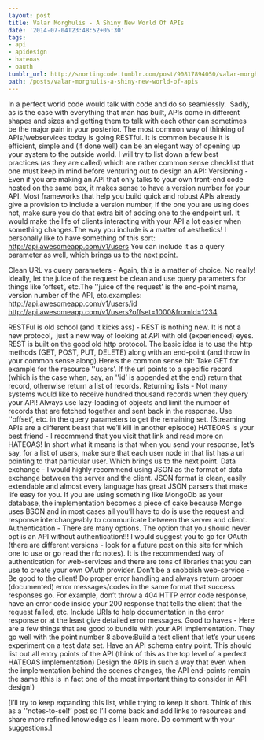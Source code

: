```yaml
---
layout: post
title: Valar Morghulis - A Shiny New World Of APIs
date: '2014-07-04T23:48:52+05:30'
tags:
- api
- apidesign
- hateoas
- oauth
tumblr_url: http://snortingcode.tumblr.com/post/90817894050/valar-morghulis-a-shiny-new-world-of-apis
path: /posts/valar-morghulis-a-shiny-new-world-of-apis
---
```

In a perfect world code would talk with code and do so seamlessly.  Sadly, as is the case with everything that man has built, APIs come in different shapes and sizes and getting them to talk with each other can sometimes be the major pain in your posterior.
The most common way of thinking of APIs/webservices today is going RESTful. It is common because it is efficient, simple and (if done well) can be an elegant way of opening up your system to the outside world.
I will try to list down a few best practices (as they are called) which are rather common sense checklist that one must keep in mind before venturing out to design an API:
Versioning - Even if you are making an API that only talks to your own front-end code hosted on the same box, it makes sense to have a version number for your API. Most frameworks that help you build quick and robust APIs already give a provision to include a version number, if the one you are using does not, make sure you do that extra bit of adding one to the endpoint url. It would make the life of clients interacting with your API a lot easier when something changes.The way you include is a matter of aesthetics! I personally like to have something of this sort:
http://api.awesomeapp.com/v1/users
You can include it as a query parameter as well, which brings us to the next point.

Clean URL vs query parameters - Again, this is a matter of choice. No really! Ideally, let the juice of the request be clean and use query parameters for things like ‘offset’, etc.The ''juice of the request’ is the end-point name, version number of the API, etc.examples:
http://api.awesomeapp.com/v1/users/id
http://api.awesomeapp.com/v1/users?offset=1000&fromId=1234

RESTFul is old school (and it kicks ass) - REST is nothing new. It is not a new protocol,  just a new way of looking at API with old (experienced) eyes. REST is built on the good old http protocol. The basic idea is to use the http methods (GET, POST, PUT, DELETE) along with an end-point (and throw in your common sense along).Here’s the common sense bit: Take GET for example for the resource ''users’. If the url points to a specific record (which is the case when, say, an ''id’ is appended at the end) return that record, otherwise return a list of records.
Returning lists - Not many systems would like to receive hundred thousand records when they query your API! Always use lazy-loading of objects and limit the number of records that are fetched together and sent back in the response. Use ''offset’, etc. in the query parameters to get the remaining set. (Streaming APIs are a different beast that we’ll kill in another episode)
HATEOAS is your best friend - I recommend that you visit that link and read more on HATEOAS! In short what it means is that when you send your response, let’s say, for a list of users, make sure that each user node in that list has a uri pointing to that particular user. Which brings us to the next point.
Data exchange - I would highly recommend using JSON as the format of data exchange between the server and the client. JSON format is clean, easily extendable and almost every language has great JSON parsers that make life easy for you. If you are using something like MongoDb as your database, the implementation becomes a piece of cake because Mongo uses BSON and in most cases all you’ll have to do is use the request and response interchangeably to communicate between the server and client.
Authentication - There are many options. The option that you should never opt is an API without authentication!!! I would suggest you to go for OAuth (there are different versions - look for a future post on this site for which one to use or go read the rfc notes). It is the recommended way of authentication for web-services and there are tons of libraries that you can use to create your own OAuth provider.
Don’t be a snobbish web-service - Be good to the client! Do proper error handling and always return proper (documented) error messages/codes in the same format that success responses go. For example, don’t throw a 404 HTTP error code response, have an error code inside your 200 response that tells the client that the request failed, etc. Include URIs to help documentation in the error response or at the least give detailed error messages.
Good to haves - Here are a few things that are good to bundle with your API implementation. They go well with the point number 8 above:Build a test client that let’s your users experiment on a test data set.
Have an API schema entry point. This should list out all entry points of the API (think of this as the top level of a perfect HATEOAS implementation)
Design the APIs in such a way that even when the implementation behind the scenes changes, the API end-points remain the same (this is in fact one of the most important thing to consider in API design!)

[I’ll try to keep expanding this list, while trying to keep it short. Think of this as a ''notes-to-self’ post so I’ll come back and add links to resources and share more refined knowledge as I learn more. Do comment with your suggestions.]
